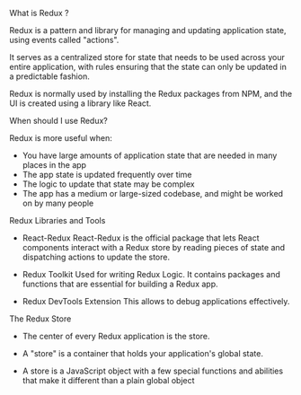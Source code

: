 
What is Redux ?

Redux is a pattern and library for managing and updating application state, using events called "actions". 

It serves as a centralized store for state that needs to be used across your entire application, with rules ensuring that the state can only be updated in a predictable fashion.

Redux is normally used by installing the Redux packages from NPM, and the UI is created using a library like React.

When should I use Redux?

Redux is more useful when:

- You have large amounts of application state that are needed in many places in the app
- The app state is updated frequently over time
- The logic to update that state may be complex
- The app has a medium or large-sized codebase, and might be worked on by many people

Redux Libraries and Tools

- React-Redux
    React-Redux is the official package that lets React components interact with a Redux store by reading pieces of state and dispatching actions to update the store.

- Redux Toolkit
    Used for writing Redux Logic. It contains packages and functions that are essential for building a Redux app.
    
- Redux DevTools Extension
    This allows to debug applications effectively.


The Redux Store
- The center of every Redux application is the store. 

- A "store" is a container that holds your application's global state.

- A store is a JavaScript object with a few special functions and abilities that make it different than a plain global object


